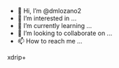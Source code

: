 - 👋 Hi, I’m @dmlozano2
- 👀 I’m interested in ...
- 🌱 I’m currently learning ...
- 💞️ I’m looking to collaborate on ...
- 📫 How to reach me ...

<!---
dmlozano2/dmlozano2 is a ✨ special ✨ repository because its `README.md` (this file) appears on your GitHub profile.
You can click the Preview link to take a look at your changes.
--->xdrip+

